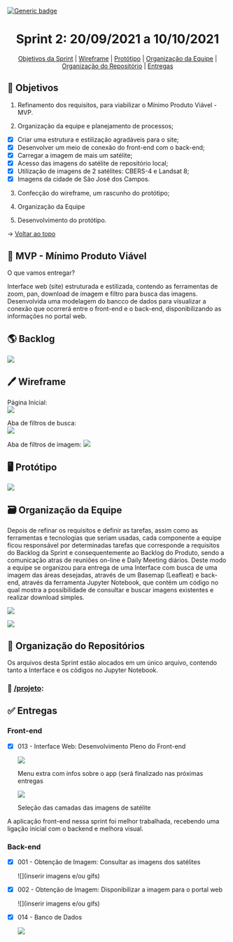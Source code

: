 [![Generic badge](https://img.shields.io/badge/STATUS%20DA%20SPRINT-EM%20DESENVOLVIMENTO-yellow)](https://shields.io/)
<br id="topo">
<h1 align="center"> Sprint 2: 20/09/2021 a 10/10/2021 </h1>
<p align="center"> 
    <a href="#objetivos">Objetivos da Sprint</a> |
    <a href="#wireframe">Wireframe</a> | 
    <a href="#prototipo">Protótipo</a> | 
    <a href="#org">Organização da Equipe</a> | 
    <a href="#repo">Organização do Repositório</a> |
    <a href="#entregas">Entregas</a> 
 </p>
 
<span id="objetivos">

## 🎯 Objetivos

1. Refinamento dos requisitos, para viabilizar o Mínimo Produto Viável - MVP.

2. Organização da equipe e planejamento de processos;

- [x] Criar uma estrutura e estilização agradáveis para o site;
- [x] Desenvolver um meio de conexão do front-end com o back-end;
- [x] Carregar a imagem de mais um satélite;
- [x] Acesso das imagens do satélite de repositório local;
- [x] Utilização de imagens de 2 satélites: CBERS-4 e Landsat 8;
- [x] Imagens da cidade de São José dos Campos.

3. Confecção do wireframe, um rascunho do protótipo;

4. Organização da Equipe

5. Desenvolvimento do protótipo.
 
→ [Voltar ao topo](#topo)

<span id="mvp">

## 🛴 MVP - Mínimo Produto Viável

<p>O que vamos entregar?</p>

Interface web (site) estruturada e estilizada, contendo as ferramentas de zoom, pan, download de imagem e filtro para busca das imagens. Desenvolvida uma modelagem do bancco de dados para visualizar a conexão que ocorrerá entre o front-end e o back-end, disponibilizando as informações no portal web.
    
<span id="backlog">

## 🌎 Backlog

![](https://github.com/grupo-3dsm/Sirius-repoP.I/blob/sprint-2/Imagens/Sprint2-Backlog.png)

<span id="wireframe">

## 🖊️ Wireframe

Página Inicial:  
![](https://github.com/grupo-3dsm/Sirius-repoP.I/blob/sprint-2/Imagens/Sprint2-Wireframe-PagInicial.png)
    
Aba de filtros de busca:   
![](https://github.com/grupo-3dsm/Sirius-repoP.I/blob/sprint-2/Imagens/Sprint2-Wireframe-FiltragemBusca.png)

Aba de filtros de imagem:
![](https://github.com/grupo-3dsm/Sirius-repoP.I/blob/sprint-2/Imagens/Sprint2-Wireframe-FiltrosImagem.png)

<span id="prototipo">

## :desktop_computer: Protótipo

![](https://github.com/grupo-3dsm/Sirius-repoP.I/blob/sprint-2/Imagens/Sprint2-Prototipo.gif)

<span id="org">

## 🗃️ Organização da Equipe

Depois de refinar os requisitos e definir as tarefas, assim como as ferramentas e tecnologias que seriam usadas, cada componente a equipe ficou responsável por determinadas
tarefas que corresponde a requisitos do Backlog da Sprint e consequentemente ao Backlog do Produto, sendo a comunicação atras de reuniões on-line e Daily Meeting diários.
Deste modo a equipe se organizou para entrega de uma Interface com busca de uma imagem das áreas desejadas, através de um Basemap (Leafleat) e back-end, 
através da ferramenta Jupyter Notebook, que contém um código no qual mostra a possibilidade de consultar e buscar imagens existentes e realizar download simples.

![](https://github.com/grupo-3dsm/Sirius-repoP.I/blob/sprint-2/Imagens/Sprint2-Burndown-A.png)

![](https://github.com/grupo-3dsm/Sirius-repoP.I/blob/sprint-2/Imagens/Sprint2-Burndown-B.png)

<span id="repo">

## :file_folder: Organização do Repositórios 

Os arquivos desta Sprint estão alocados em um único arquivo, contendo tanto a Interface e os códigos no Jupyter Notebook.
### 📁 <a href="https://github.com/grupo-3dsm/Sirius-repoP.I/tree/sprint-2/projeto">/projeto</a>:
    
    
    
<span id="entregas">

## :white_check_mark: Entregas
    
### Front-end

- [x] 013 - Interface Web: Desenvolvimento Pleno do Front-end
      
  ![](https://github.com/grupo-3dsm/Sirius-repoP.I/blob/sprint-2/Imagens/Sprint2-Menuextra.gif)

    Menu extra com infos sobre o app (será finalizado nas próximas entregas
    
  ![](https://github.com/grupo-3dsm/Sirius-repoP.I/blob/sprint-2/Imagens/Sprint2-MenuTiles.gif)   
    
   Seleção das camadas das imagens de satélite 
 
A aplicação front-end nessa sprint foi melhor trabalhada, recebendo uma ligação inicial com o backend e melhora visual.    
    
### Back-end
    
- [x] 001 - Obtenção de Imagem: Consultar as imagens dos satélites
    
    ![](inserir imagens e/ou gifs)
    
- [x] 002 - Obtenção de Imagem: Disponibilizar a imagem para o portal web
 
    ![](inserir imagens e/ou gifs)

- [x] 014 - Banco de Dados
   
    ![](https://github.com/grupo-3dsm/Sirius-repoP.I/blob/sprint-2/Imagens/Sprint2-Modelagem-BancoDeDados.png)

    



    
    
